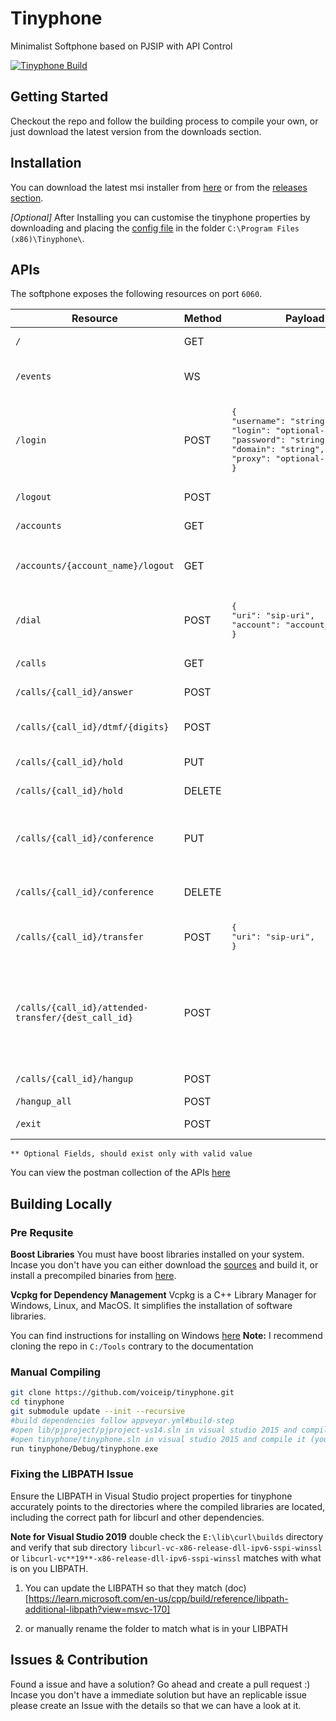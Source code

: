 # Tinyphone
Minimalist Softphone based on PJSIP with API Control

[![Tinyphone Build](https://github.com/voiceip/tinyphone/actions/workflows/main.yml/badge.svg)](https://github.com/voiceip/tinyphone/actions/workflows/main.yml)

## Getting Started

Checkout the repo and follow the building process to compile your own, or just download the latest version from the downloads section.

## Installation

You can download the latest msi installer from [here](https://ci.appveyor.com/project/kingster/tinyphone/build/artifacts) or from the [releases section](https://github.com/voiceip/tinyphone/releases).

*[Optional]* After Installing you can customise the tinyphone properties by downloading and placing the [config file](https://raw.githubusercontent.com/voiceip/tinyphone/HEAD/config.json) in the folder `C:\Program Files (x86)\Tinyphone\`.


## APIs 

The softphone exposes the following resources on port `6060`. 



<table>
<thead>
<tr>
<th>Resource</th>
<th>Method</th>
<th>Payload</th>
<th>Description</th>
</tr>
</thead>
<tbody>
<tr>
<td><code>/</code></td>
<td>GET</td>
<td></td>
<td>Returns <code>hi</code> and the app <code>version</code></td>
</tr>
<tr>
<td><code>/events</code></td>
<td>WS</td>
<td></td>
<td>WebSocket endpoint for realtime events</td>
</tr>
<tr>
<td><code>/login</code></td>
<td>POST</td>
<td>
<pre lang="json">
{
"username": "string" ,
"login": "optional-string**" ,
"password": "string",
"domain": "string",
"proxy": "optional-string**"
}
</pre>
</td>
<td>Account login with the provided details

</td>
</tr>
<tr>
<td><code>/logout</code></td>
<td>POST</td>
<td></td>
<td>Logout of all accounts</td>
</tr>
<tr>
<td><code>/accounts</code></td>
<td>GET</td>
<td></td>
<td>Returns list of registed accounts</td>
</tr>
<tr>
<td><code>/accounts/{account_name}/logout</code></td>
<td>GET</td>
<td></td>
<td>Logout of account with provided <code>account_name</code></td>
</tr>
<tr>
<td><code>/dial</code></td>
<td>POST</td>
<td>
<pre lang="json">
{
"uri": "sip-uri",
"account": "account_name**" 
}
</pre>  
</td>
<td>Dial a call with provided <code>sip-uri</code></td>
</tr>
<tr>
<td><code>/calls</code></td>
<td>GET</td>
<td></td>
<td>Returns list of active calls</td>
</tr>
<tr>
<td><code>/calls/{call_id}/answer</code></td>
<td>POST</td>
<td></td>
<td>answer call with specified <code>call_id</code></td>
</tr>
<tr>
<td><code>/calls/{call_id}/dtmf/{digits}</code></td>
<td>POST</td>
<td></td>
<td>Send dtmf digits <code>digits</code> to call with specified <code>call_id</code></td>
</tr>
<tr>
<td><code>/calls/{call_id}/hold</code></td>
<td>PUT</td>
<td></td>
<td>Hold call with specified <code>call_id</code></td>
</tr>
<tr>
<td><code>/calls/{call_id}/hold</code></td>
<td>DELETE</td>
<td></td>
<td>UnHold call with specified <code>call_id</code></td>
</tr>
<tr>
<td><code>/calls/{call_id}/conference</code></td>
<td>PUT</td>
<td></td>
<td>Create conference by merging other running calls with given <code>call_id</code></td>
</tr>
<tr>
<td><code>/calls/{call_id}/conference</code></td>
<td>DELETE</td>
<td></td>
<td>Break specified <code>call_id</code> out of conference</td>
</tr>
<tr>
<td><code>/calls/{call_id}/transfer</code></td>
<td>POST</td>
<td>
<pre lang="json">
{
"uri": "sip-uri",
}
</pre> 
</td>
<td>transfer <code>call_id</code> to specified <code>uri</code></td>
</tr>
<tr>
<td><code>/calls/{call_id}/attended-transfer/{dest_call_id}</code></td>
<td>POST</td>
<td></td>
<td>Initiate attended call transfer <br /><code>call_id</code>=The call id to be transfered <br /><code>dest_call_id</code>=The call id to be replaced</td>
</tr>
<tr>
<td><code>/calls/{call_id}/hangup</code></td>
<td>POST</td>
<td></td>
<td>hangup call with specified <code>call_id</code></td>
</tr>
<tr>
<td><code>/hangup_all</code></td>
<td>POST</td>
<td></td>
<td>Hangup all calls</td>
</tr>
<tr>
<td><code>/exit</code></td>
<td>POST</td>
<td></td>
<td>Exit the application</td>
</tr>
</tbody>

</table>

`** Optional Fields, should exist only with valid value`

You can view the postman collection of the APIs [here](https://documenter.getpostman.com/view/111463/TVYC9zbp)


## Building Locally

### Pre Requsite
**Boost Libraries**
You must have boost libraries installed on your system. Incase you don't have you can either download the [sources](https://www.boost.org/users/download/) and build it, or install a precompiled binaries from [here](https://sourceforge.net/projects/boost/files/boost-binaries/).

**Vcpkg for Dependency Management**
Vcpkg is a C++ Library Manager for Windows, Linux, and MacOS. It simplifies the installation of software libraries.

You can find instructions for installing on Windows [here](https://github.com/Microsoft/vcpkg?tab=readme-ov-file#quick-start-windows)
**Note:** I recommend cloning the repo in `C:/Tools` contrary to the documentation 

### Manual Compiling

```bash
git clone https://github.com/voiceip/tinyphone.git
cd tinyphone
git submodule update --init --recursive
#build dependencies follow appveyor.yml#build-step
#open lib/pjproject/pjproject-vs14.sln in visual studio 2015 and compile it
#open tinyphone/tinyphone.sln in visual studio 2015 and compile it (you will need to compile the dependencies in lib/* folder)
run tinyphone/Debug/tinyphone.exe
```

### Fixing the LIBPATH Issue
Ensure the LIBPATH in Visual Studio project properties for tinyphone accurately points to the directories where the compiled libraries are located, including the correct path for libcurl and other dependencies.

**Note for Visual Studio 2019** 
double check the `E:\lib\curl\builds` directory and verify that sub directory `libcurl-vc-x86-release-dll-ipv6-sspi-winssl` or `libcurl-vc**19**-x86-release-dll-ipv6-sspi-winssl` matches with what is on you LIBPATH.
1. You can update the LIBPATH so that they match (doc)[https://learn.microsoft.com/en-us/cpp/build/reference/libpath-additional-libpath?view=msvc-170]

2. or manually rename the folder to match what is in your LIBPATH

## Issues & Contribution

Found a issue and have a solution? Go ahead and create a pull request :) Incase you don't have a immediate solution but have an replicable issue please create an Issue with the details so that we can have a look at it.

